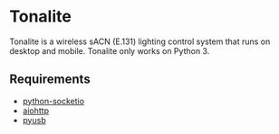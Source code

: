 # Tonalite
Tonalite is a wireless sACN (E.131) lighting control system that runs on desktop and mobile. Tonalite only works on Python 3.

## Requirements

- [python-socketio](https://pypi.org/project/python-socketio/)
- [aiohttp](https://pypi.org/project/aiohttp/)
- [pyusb](https://pypi.org/project/pyusb/)
